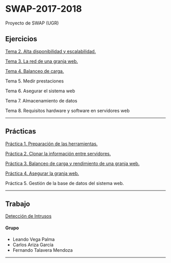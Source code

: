 # SWAP-2017-2018
Proyecto de SWAP (UGR)

## Ejercicios

[Tema 2. Alta disponibilidad y escalabilidad.](https://github.com/Thejokeri/SWAP-2017-2018/tree/master/Ejercicios/Tema%202)

[Tema 3. La red de una granja web.](https://github.com/Thejokeri/SWAP-2017-2018/tree/master/Ejercicios/Tema%203)

[Tema 4. Balanceo de carga.](https://github.com/Thejokeri/SWAP-2017-2018/tree/master/Ejercicios/Tema%204)

Tema 5. Medir prestaciones

Tema 6. Asegurar el sistema web

Tema 7. Almacenamiento de datos

Tema 8. Requisitos hardware y software en servidores web

- - -

## Prácticas

[Práctica 1. Preparación de las herramientas.](https://github.com/Thejokeri/SWAP-2017-2018/tree/master/Prácticas/P1)

[Práctica 2. Clonar la información entre servidores.](https://github.com/Thejokeri/SWAP-2017-2018/tree/master/Prácticas/P2)

[Práctica 3. Balanceo de carga y rendimiento de una granja web.](https://github.com/Thejokeri/SWAP-2017-2018/tree/master/Prácticas/P3)

[Práctica 4. Asegurar la granja web.](https://github.com/Thejokeri/SWAP-2017-2018/tree/master/Prácticas/P4)

Práctica 5. Gestión de la base de datos del sistema web.

- - - 

## Trabajo

[Detección de Intrusos](https://www.google.es/url?sa=t&rct=j&q=&esrc=s&source=web&cd=1&cad=rja&uact=8&ved=0ahUKEwiV1OaAmezZAhVEbhQKHeuXBx0QyCkIKzAA&url=https%3A%2F%2Fwww.youtube.com%2Fwatch%3Fv%3DdQw4w9WgXcQ&usg=AOvVaw0aHtehaphMhOCAkCydRLZU)

#### Grupo

- Leando Vega Palma
- Carlos Ariza García 
- Fernando Talavera Mendoza

- - -